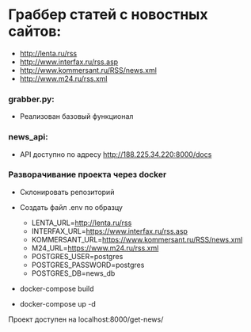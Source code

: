 # Граббер статей с новостных сайтов:

- http://lenta.ru/rss
- http://www.interfax.ru/rss.asp
- http://www.kommersant.ru/RSS/news.xml
- http://www.m24.ru/rss.xml

### grabber.py:

 - Реализован базовый функционал 

### news_api:

 - API доступно по адресу http://188.225.34.220:8000/docs

### Разворачивание проекта через docker

 - Склонировать репозиторий

 - Создать файл .env по образцу

    - LENTA_URL=http://lenta.ru/rss
    - INTERFAX_URL=https://www.interfax.ru/rss.asp
    - KOMMERSANT_URL=https://www.kommersant.ru/RSS/news.xml
    - M24_URL=https://www.m24.ru/rss.xml
    - POSTGRES_USER=postgres 
    - POSTGRES_PASSWORD=postgres
    - POSTGRES_DB=news_db

 - docker-compose build

 - docker-compose up -d

Проект доступен на localhost:8000/get-news/
  

